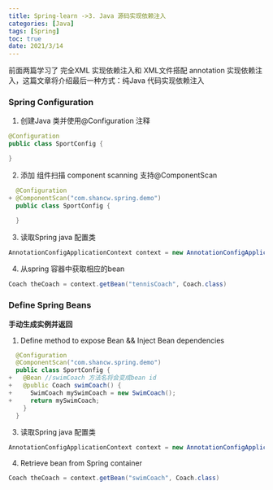 ```yaml
---
title: Spring-learn ->3. Java 源码实现依赖注入
categories: [Java]
tags: [Spring]
toc: true
date: 2021/3/14
---
```


前面两篇学习了 完全XML 实现依赖注入和 XML文件搭配 annotation 实现依赖注入，这篇文章将介绍最后一种方式：纯Java 代码实现依赖注入

<!-- more -->

### Spring Configuration
1. 创建Java 类并使用@Configuration 注释

  ```java
  @Configuration
  public class SportConfig {

  }

  ```
2. 添加 组件扫描 component scanning 支持@ComponentScan 
  ```java
    @Configuration
  + @ComponentScan("com.shancw.spring.demo")
    public class SportConfig {

    }

  ```
3. 读取Spring java 配置类
  ```java
  AnnotationConfigApplicationContext context = new AnnotationConfigApplicationContext(SportCofig.class);
  ```
4. 从spring 容器中获取相应的bean

  ```java
  Coach theCoach = context.getBean("tennisCoach", Coach.class)
  ```

### Define Spring Beans

**手动生成实例并返回**

1. Define method to expose Bean &&  Inject Bean dependencies
  ```java
    @Configuration
    @ComponentScan("com.shancw.spring.demo")
    public class SportConfig {
  +   @Bean //swimCoach 方法名将会变成bean id
  +   @public Coach swimCoach() {
  +     SwimCoach mySwimCoach = new SwimCoach();
  +     return mySwimCoach; 
      }
    }

  ```

3. 读取Spring java 配置类
  ```java
  AnnotationConfigApplicationContext context = new AnnotationConfigApplicationContext(SportCofig.class);
  ```
4. Retrieve bean from Spring container 

  ```java
  Coach theCoach = context.getBean("swimCoach", Coach.class)
  ```